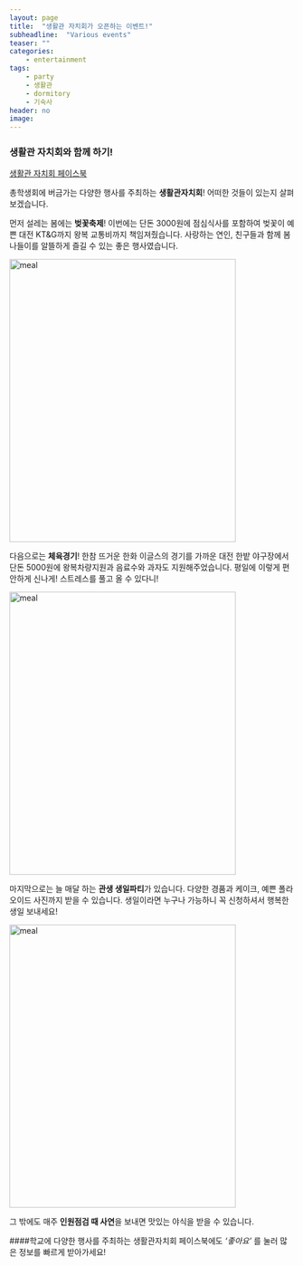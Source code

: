 ```yaml
---
layout: page
title:  "생활관 자치회가 오픈하는 이벤트!"
subheadline:  "Various events"
teaser: ""
categories:
    - entertainment
tags:
    - party
    - 생활관
    - dormitory
    - 기숙사
header: no
image: 
---
```


### 생활관 자치회와 함께 하기!   

[생활관 자치회 페이스북](https://www.facebook.com/scodorm?fref=ts)


총학생회에 버금가는 다양한 행사를 주최하는 **생활관자치회**! 
어떠한 것들이 있는지 살펴보겠습니다. 

먼저 설레는 봄에는 **벚꽃축제**! 
이번에는 단돈 3000원에 점심식사를 포함하여 벚꽃이 예쁜 대전 KT&G까지 왕복 교통비까지 책임져줬습니다. 
사랑하는 연인, 친구들과 함께 봄나들이를 알뜰하게 즐길 수 있는 좋은 행사였습니다. 

<img src="https://kknn8.github.io/images/ent_domi2.bmp" width="400" height="500" alt="meal" />


다음으로는 **체육경기**! 
한참 뜨거운 한화 이글스의 경기를 가까운 대전 한밭 야구장에서 단돈 5000원에 왕복차량지원과 음료수와 과자도 지원해주었습니다. 
평일에 이렇게 편안하게 신나게! 스트레스를 풀고 올 수 있다니!

<img src="https://kknn8.github.io/images/ent_domi3.bmp" width="400" height="500" alt="meal" />


마지막으로는 늘 매달 하는 **관생 생일파티**가 있습니다. 
다양한 경품과 케이크, 예쁜 폴라오이드 사진까지 받을 수 있습니다. 
생일이라면 누구나 가능하니 꼭 신청하셔서 행복한 생일 보내세요!

<img src="https://kknn8.github.io/images/ent_domi.bmp" width="400" height="500" alt="meal" />

그 밖에도 매주 **인원점검 때 사연**을 보내면 맛있는 야식을 받을 수 있습니다. 

####학교에 다양한 행사를 주최하는 생활관자치회 페이스북에도 *‘좋아요’*  를 눌러 많은 정보를 빠르게 받아가세요!


